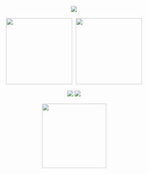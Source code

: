 <div align="center">
    <img src="https://img.shields.io/static/v1?label=Github&message=Gabriel Piva&color=f8efd4&style=for-the-badge&logo=GitHub">
</div>

<br>

<div align="center">
    <div style="display: flex; flex-wrap: wrap; justify-content: center; gap: 10px;">
        <img height="180em" src="https://github-readme-stats.vercel.app/api/top-langs/?username=gpiiva&layout=compact&langs_count=7&theme=dracula&bg_color=0d1117&hide_border=true"/>
        <img height="180em" src="https://github-readme-stats.vercel.app/api?username=gpiiva&show_icons=true&theme=dracula&include_all_commits=true&count_private=true&bg_color=0d1117&hide_border=true"/>
    </div>
</div>
<br>
<div align="center">
    <a href="https://www.linkedin.com/in/gabriel-piva/" target="_blank"><img src="https://img.shields.io/badge/LinkedIn-0077B5?style=for-the-badge&logo=linkedin&logoColor=white" target="_blank"></a>
    <a href="mailto:gabriel.piva@sou.unifal-mg.edu.br"><img src="https://img.shields.io/badge/-Gmail-%23333?style=for-the-badge&logo=gmail&logoColor=white&color=red" target="_blank"></a>
</div>
<br>
<div align="center">    
    <img width="175px" src="https://steamuserimages-a.akamaihd.net/ugc/5080655502037665128/6262FE1F0AF40B9D68794197E6FD4737EC86B4E4/">
</div>
  
